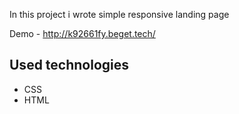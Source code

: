 In this project i wrote simple responsive landing page<br />

Demo - http://k92661fy.beget.tech/

## Used technologies
- CSS
- HTML
